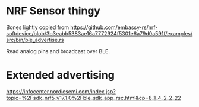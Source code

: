 # NRF Sensor thingy

Bones lightly copied from https://github.com/embassy-rs/nrf-softdevice/blob/3b3eabb5383ae16a7772924f5301e6a79d0a591f/examples/src/bin/ble_advertise.rs

Read analog pins and broadcast over BLE.


# Extended advertising
https://infocenter.nordicsemi.com/index.jsp?topic=%2Fsdk_nrf5_v17.1.0%2Fble_sdk_app_rsc.html&cp=8_1_4_2_2_22
